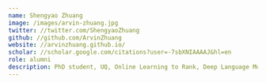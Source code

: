 ```yaml
---
name: Shengyao Zhuang
image: /images/arvin-zhuang.jpg
twitter: //twitter.com/ShengyaoZhuang
github: //github.com/ArvinZhuang
website: //arvinzhuang.github.io/
scholar: //scholar.google.com/citations?user=-7sbXNIAAAAJ&hl=en
role: alumni
description: PhD student, UQ, Online Learning to Rank, Deep Language Model-based Rankers.
---
```

